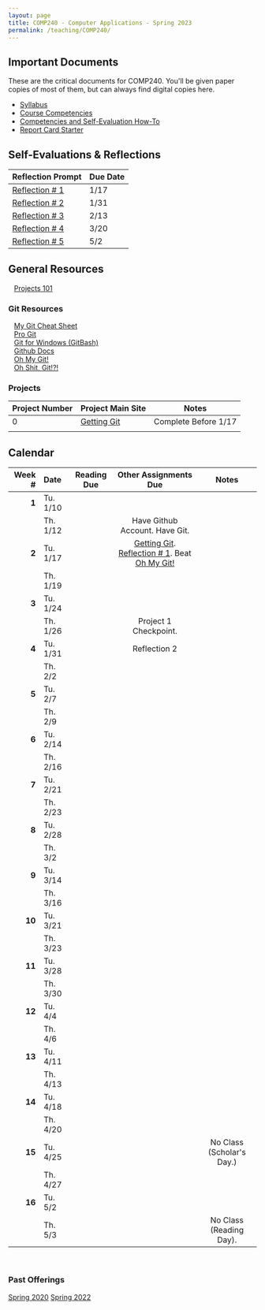 ```yaml
---
layout: page
title: COMP240 - Computer Applications - Spring 2023
permalink: /teaching/COMP240/
---
```


## Important Documents

These are the critical documents for COMP240.  You'll be given paper copies of most of them, but can always find digital copies here.

* [Syllabus](/teaching/COMP240/comp240-syllabus.pdf)
* [Course Competencies](/teaching/COMP240/COMP240-Competencies.pdf)
* [Competencies and Self-Evaluation How-To](/teaching/ungrading/howto)
* [Report Card Starter](/teaching/COMP240/COMP240-ReportCardStarter.docx)

## Self-Evaluations & Reflections

| Reflection Prompt | Due Date |
| :--- | :--- |
| [Reflection \# 1](/teaching/ungrading/letter1) | 1/17 |
| [Reflection \# 2](/teaching/ungrading/letter2) | 1/31 |
| [Reflection \# 3](/teaching/ungrading/letter3) | 2/13 |
| [Reflection \# 4](/teaching/ungrading/letter4) | 3/20 |
| [Reflection \# 5](/teaching/ungrading/letter5) | 5/2 |


## General Resources

&nbsp;&nbsp;&nbsp;[Projects 101](/teaching/COMP240/resources/projects101)<br>

### Git Resources

&nbsp;&nbsp;&nbsp;[My Git Cheat Sheet](/blog/2020/01/YAGCS)<br>
&nbsp;&nbsp;&nbsp;[Pro Git](https://git-scm.com/book/en/v2)<br>
&nbsp;&nbsp;&nbsp;[Git for Windows (GitBash)](https://gitforwindows.org/)<br>
&nbsp;&nbsp;&nbsp;[Github Docs](https://docs.github.com/en)<br>
&nbsp;&nbsp;&nbsp;[Oh My Git!](https://ohmygit.org/)<br>
&nbsp;&nbsp;&nbsp;[Oh Shit, Git!?!](https://ohshitgit.com/)<br>

### Projects

| Project Number | Project Main Site | Notes |
| --- | --- | --- |
| 0 | [Getting Git](/teaching/COMP240/projects/getgit) | Complete Before 1/17 |
| |  |  |


## Calendar

|Week \# | Date | Reading Due | Other Assignments Due | Notes |
| --: | :-- | :---: | :---: | :--: |
| **1** | Tu. 1/10 | | |
| | Th. 1/12 |  | Have Github Account. Have Git.  | |
| **2** | Tu. 1/17 | | [Getting Git](/teaching/COMP240/projects/getgit). [Reflection \# 1](/teaching/ungrading/letter1). Beat [Oh My Git!](https://ohmygit.org/) | |
| | Th. 1/19  |  | | |
| **3** | Tu. 1/24  | | | |
| | Th. 1/26  |  | Project 1 Checkpoint.  | |
| **4** | Tu. 1/31  | |Reflection 2 | |
| | Th. 2/2 |  | | |
| **5** | Tu. 2/7  | | |  |
| | Th. 2/9  | | | |
| **6** | Tu. 2/14  | | |  |
| | Th. 2/16  | | | |
| **7** | Tu. 2/21 |  | | |
| | Th. 2/23 |  | | |
| **8** | Tu. 2/28  |  |  | |
| | Th. 3/2  | | | |
| **9** | Tu. 3/14 |  | | |
| | Th. 3/16 | | | |
| **10** | Tu. 3/21 | | |
| | Th. 3/23 | | | |
| **11** | Tu. 3/28 |  | | |
| | Th. 3/30 | | | |
| **12** | Tu. 4/4 |  | | |
| | Th. 4/6 | | | |
| **13** | Tu. 4/11 |  | | |
| | Th. 4/13 | | | |
| **14** | Tu. 4/18 |  | | |
| | Th. 4/20 | | |  |
| **15** | Tu. 4/25 |  | | No Class (Scholar's Day.) |
| | Th. 4/27 | | |  |
| **16** | Tu. 5/2 |  | | |
| | Th. 5/3 | | | No Class (Reading Day).  |

&nbsp;&nbsp;&nbsp;
&nbsp;&nbsp;&nbsp;
&nbsp;&nbsp;&nbsp;
&nbsp;&nbsp;&nbsp;
&nbsp;&nbsp;&nbsp;
&nbsp;&nbsp;&nbsp;
&nbsp;&nbsp;&nbsp;



### Past Offerings

[Spring 2020](/teaching/COMP240/sp20/)
[Spring 2022](/teaching/COMP240/sp22/)
